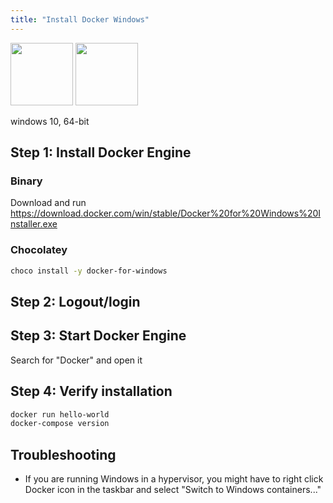 ```yaml
---
title: "Install Docker Windows"
---
```


<img src="/images/docker.png" height="100">
<img src="/images/windows.svg" height="100">

<span class="w3-tag w3-green">windows 10, 64-bit</span>

## Step 1: Install Docker Engine

### Binary

Download and run https://download.docker.com/win/stable/Docker%20for%20Windows%20Installer.exe

### Chocolatey

```sh
choco install -y docker-for-windows
```

## Step 2: Logout/login

## Step 3: Start Docker Engine

Search for "Docker" and open it

## Step 4: Verify installation

```sh
docker run hello-world
docker-compose version
```

## Troubleshooting

- If you are running Windows in a hypervisor, you might have to right click Docker icon in the taskbar and select "Switch to Windows containers..."